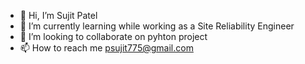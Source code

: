 - 👋 Hi, I’m Sujit Patel
- 🌱 I’m currently learning while working as a Site Reliability Engineer
- 💞️ I’m looking to collaborate on pyhton project
- 📫 How to reach me psujit775@gmail.com

<!---
theLazyCat775/theLazyCat775 is a ✨ special ✨ repository because its `README.md` (this file) appears on your GitHub profile.
You can click the Preview link to take a look at your changes.
--->
